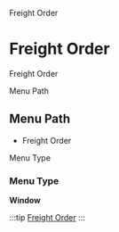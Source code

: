 
Freight Order
# Freight Order


Freight Order

Menu Path
## Menu Path



- Freight Order

Menu Type
### Menu Type

**Window**


:::tip
[Freight Order](functional-guide/window/window-freight-order.md)
:::